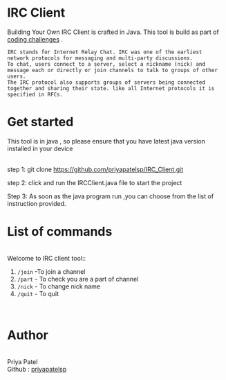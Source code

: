 
<h1>IRC Client </h1>

Building Your Own IRC Client is crafted in Java.
This tool is build as part of <a href="https://codingchallenges.fyi/challenges/challenge-irc">coding challenges</a> .


```
IRC stands for Internet Relay Chat. IRC was one of the earliest network protocols for messaging and multi-party discussions.
To chat, users connect to a server, select a nickname (nick) and message each or directly or join channels to talk to groups of other users.
The IRC protocol also supports groups of servers being connected together and sharing their state. like all Internet protocols it is specified in RFCs.
```
<h1>Get started </h1>
This tool is in java , so please ensure that you have latest java version installed in your device 
<br><br>

step 1: git clone https://github.com/priyapatelsp/IRC_Client.git

step 2: click and run the IRCClient.java file to start the project

Step 3: As soon as the java program run ,you can choose from the list of instruction provided.


<h1>List of commands</h1>
<br>
Welcome to IRC client tool::

1.  `/join` -To join a channel
2.  `/part` - To check you are a part of channel
3.  `/nick` - To change nick name
4.  `/quit` - To quit

<br>
<h1>Author</h1><br>
Priya Patel <br>
Github : <a href="https://github.com/priyapatelsp">priyapatelsp</a>
